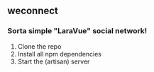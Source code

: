 ## weconnect
### Sorta simple "LaraVue" social network!

1. Clone the repo 
2. Install all npm dependencies 
3. Start the (artisan) server
